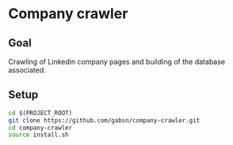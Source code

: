 # Company crawler

## Goal

Crawling of Linkedin company pages and building of the database associated.

## Setup

```bash
cd $(PROJECT_ROOT)
git clone https://github.com/gabsn/company-crawler.git
cd company-crawler
source install.sh
```
